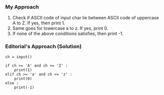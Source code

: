 <h3>My Approach</h2>

1.  Check if ASCII code of input char lie between ASCII code of uppercase A to Z. If yes, then print 1.
2.  Same goes for lowercase a to z. If yes, print 0.
3.  If none of the above conditions satisfies, then print -1.

<h3>Editorial's Approach (Solution)</h2>

```
ch = input()

if ch >= 'A' and ch <= 'Z' :
    print(1)
elif ch >= 'a' and ch <= 'z' :
    print(0)
else :
    print(-1)
```
